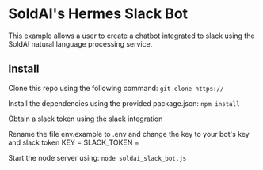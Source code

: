 # SoldAI's Hermes Slack Bot
This example allows a user to create a chatbot integrated to slack using the SoldAI natural language processing service.

## Install
Clone this repo using the following command:
```git clone https://```

Install the dependencies using the provided package.json:
```npm install```


Obtain a slack token using the slack integration

Rename the file env.example to .env and change the key to your bot's key and slack token
    KEY = 
    SLACK_TOKEN =

Start the node server using:
```node soldai_slack_bot.js```
